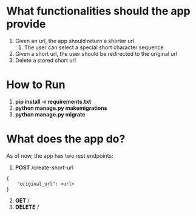 # What functionalities should the app provide
1. Given an url, the app should return a shorter url
    1. The user can select a special short character sequence
2. Given a short url, the user should be redirected to the original url
3. Delete a stored short url

# How to Run

1. **pip install -r requirements.txt**
2. **python manage.py makemigrations**
3. **python manage.py migrate**

# What does the app do?
As of now, the app has two rest endpoints:
1. **POST** /create-short-url 
```
{
	"original_url": <url>
}
```
2. **GET** /<short-code> 
3. **DELETE** /<short-code>